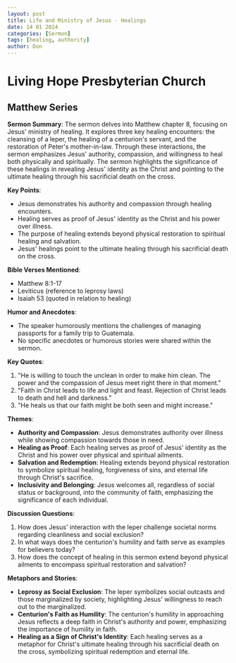 ```yaml
---
layout: post
title: Life and Ministry of Jesus - Healings
date: 14 01 2024
categories: [Sermon]
tags: [healing, authority]
author: Don
---
```

# Living Hope Presbyterian Church 

## Matthew Series

**Sermon Summary**:
The sermon delves into Matthew chapter 8, focusing on Jesus' ministry of healing. It explores three key healing encounters: the cleansing of a leper, the healing of a centurion's servant, and the restoration of Peter's mother-in-law. Through these interactions, the sermon emphasizes Jesus' authority, compassion, and willingness to heal both physically and spiritually. The sermon highlights the significance of these healings in revealing Jesus' identity as the Christ and pointing to the ultimate healing through his sacrificial death on the cross.

**Key Points**:
- Jesus demonstrates his authority and compassion through healing encounters.
- Healing serves as proof of Jesus' identity as the Christ and his power over illness.
- The purpose of healing extends beyond physical restoration to spiritual healing and salvation.
- Jesus' healings point to the ultimate healing through his sacrificial death on the cross.

**Bible Verses Mentioned**:
- Matthew 8:1-17
- Leviticus (reference to leprosy laws)
- Isaiah 53 (quoted in relation to healing)

**Humor and Anecdotes**:
- The speaker humorously mentions the challenges of managing passports for a family trip to Guatemala.
- No specific anecdotes or humorous stories were shared within the sermon.

**Key Quotes**:
1. "He is willing to touch the unclean in order to make him clean. The power and the compassion of Jesus meet right there in that moment."
2. "Faith in Christ leads to life and light and feast. Rejection of Christ leads to death and hell and darkness."
3. "He heals us that our faith might be both seen and might increase."

**Themes**:
- **Authority and Compassion**: Jesus demonstrates authority over illness while showing compassion towards those in need.
- **Healing as Proof**: Each healing serves as proof of Jesus' identity as the Christ and his power over physical and spiritual ailments.
- **Salvation and Redemption**: Healing extends beyond physical restoration to symbolize spiritual healing, forgiveness of sins, and eternal life through Christ's sacrifice.
- **Inclusivity and Belonging**: Jesus welcomes all, regardless of social status or background, into the community of faith, emphasizing the significance of each individual.

**Discussion Questions**:
1. How does Jesus' interaction with the leper challenge societal norms regarding cleanliness and social exclusion?
2. In what ways does the centurion's humility and faith serve as examples for believers today?
3. How does the concept of healing in this sermon extend beyond physical ailments to encompass spiritual restoration and salvation?

**Metaphors and Stories**:
- **Leprosy as Social Exclusion**: The leper symbolizes social outcasts and those marginalized by society, highlighting Jesus' willingness to reach out to the marginalized.
- **Centurion's Faith as Humility**: The centurion's humility in approaching Jesus reflects a deep faith in Christ's authority and power, emphasizing the importance of humility in faith.
- **Healing as a Sign of Christ's Identity**: Each healing serves as a metaphor for Christ's ultimate healing through his sacrificial death on the cross, symbolizing spiritual redemption and eternal life.
